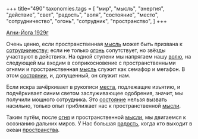 +++
title="490"
taxonomies.tags = [
 "мир",
 "мысль",
 "энергия",
 "действие",
 "свет",
 "радость",
 "воля",
 "состояние",
 "место",
 "сотрудничество",
 "огонь",
 "сотрудник",
 "пространство",
]
+++

[Агни-Йога 1929г](/agni/1929)

Очень ценно, если пространственная [мысль](/tags/мысль) может быть призвана к [сотрудничеству](/tags/сотрудничество); если не только [огонь](/tags/огонь) сопутствует, но звёзды участвуют в действиях. На одной ступени мы напрягаем нашу [волю](/tags/воля), на следующей мы входим в соприкосновение с пространственными огнями и пространственная [мысль](/tags/мысль) служит как семафор и мегафон. В этом [состоянии](/tags/энергия), и, допущенный, он служит нам.   

Если искра зачёркивает в рукописи [места](/tags/место), подлежащие изъятию, и подчёркивает синим светом заслуживающее одобрения, значит, мы получили мощного сотрудника. Это [состояние](/tags/состояние) нельзя вызвать насильно, только опыт приближает нас к пространственной [мысли](/tags/мысль).   

Таким путём, после [огня](/tags/огонь) и пространственной [мысли](/tags/мысль), мы двигаемся к осознанию дальних миров. У Нас большая [радость](/tags/радость), когда кто выходит в океан [пространства](/tags/пространство).